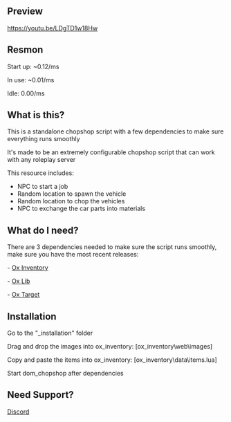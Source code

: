 ## Preview

https://youtu.be/LDgTD1w18Hw 

## Resmon

<p> Start up: ~0.12/ms</p>
<p> In use: ~0.01/ms</p>
<p> Idle: 0.00/ms</p>

## What is this?

<p>This is a standalone chopshop script with a few dependencies to make sure everything runs smoothly</p>

<p>It's made to be an extremely configurable chopshop script that can work with any roleplay server</p>

This resource includes:

- NPC to start a job
- Random location to spawn the vehicle
- Random location to chop the vehicles
- NPC to exchange the car parts into materials

## What do I need?

<p>There are 3 dependencies needed to make sure the script runs smoothly, make sure you have the most recent releases:</p>
<p>- <a href='https://github.com/overextended/ox_inventory/'>Ox Inventory</a></p>
<p>- <a href='https://github.com/overextended/ox_lib/releases/'>Ox Lib</a></p>
<p>- <a href='https://github.com/overextended/ox_target/'>Ox Target</a></p>

## Installation

<p>Go to the "_installation" folder</p>
<p>Drag and drop the images into ox_inventory: [ox_inventory\web\images]</p>
<p>Copy and paste the items into ox_inventory: [ox_inventory\data\items.lua]</p>
<p>Start dom_chopshop after dependencies</p>

## Need Support?
<a href='https://discord.gg/GH4fdmMG5b'>Discord</a>
